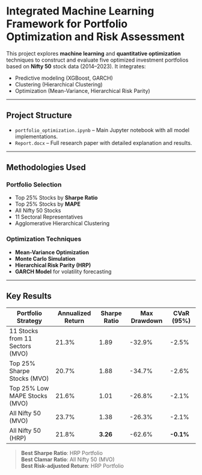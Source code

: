 # Integrated Machine Learning Framework for Portfolio Optimization and Risk Assessment

This project explores **machine learning** and **quantitative optimization** techniques to construct and evaluate five optimized investment portfolios based on **Nifty 50** stock data (2014–2023). It integrates:
- Predictive modeling (XGBoost, GARCH)
- Clustering (Hierarchical Clustering)
- Optimization (Mean-Variance, Hierarchical Risk Parity)

---

## Project Structure

- `portfolio_optimization.ipynb` – Main Jupyter notebook with all model implementations.
- `Report.docx` – Full research paper with detailed explanation and results.

---

##  Methodologies Used

### Portfolio Selection

- Top 25% Stocks by **Sharpe Ratio**
- Top 25% Stocks by **MAPE**
- All Nifty 50 Stocks
- 11 Sectoral Representatives
- Agglomerative Hierarchical Clustering

### Optimization Techniques

- **Mean-Variance Optimization**
- **Monte Carlo Simulation**
- **Hierarchical Risk Parity (HRP)**
- **GARCH Model** for volatility forecasting

---

## Key Results

| Portfolio Strategy                        | Annualized Return | Sharpe Ratio | Max Drawdown | CVaR (95%) |
|------------------------------------------|-------------------|--------------|--------------|------------|
| 11 Stocks from 11 Sectors (MVO)          | 21.3%             | 1.89         | -32.9%       | -2.5%      |
| Top 25% Sharpe Stocks (MVO)              | 20.7%             | 1.88         | -34.7%       | -2.6%      |
| Top 25% Low MAPE Stocks (MVO)            | 21.6%             | 1.01         | -26.8%       | -2.1%      |
| All Nifty 50 (MVO)                       | 23.7%             | 1.38         | -26.3%       | -2.1%      |
| All Nifty 50 (HRP)                       | 21.8%             | **3.26**     | -62.6%       | **-0.1%**  |

>  **Best Sharpe Ratio**: HRP Portfolio  
>  **Best Clamar Ratio**: All Nifty 50 (MVO)  
>  **Best Risk-adjusted Return**: HRP Portfolio
